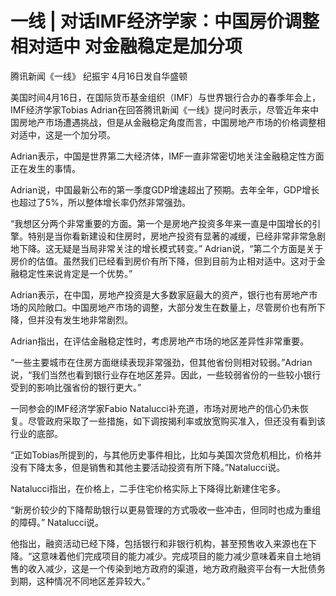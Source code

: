 # 一线 | 对话IMF经济学家：中国房价调整相对适中 对金融稳定是加分项

腾讯新闻《一线》 纪振宇 4月16日发自华盛顿

美国时间4月16日，在国际货币基金组织（IMF）与世界银行合办的春季年会上，IMF经济学家Tobias
Adrian在回答腾讯新闻《一线》提问时表示，尽管近年来中国房地产市场遭遇挑战，但是从金融稳定角度而言，中国房地产市场的价格调整相对适中，这是一个加分项。

Adrian表示，中国是世界第二大经济体，IMF一直非常密切地关注金融稳定性方面正在发生的事情。

Adrian说，中国最新公布的第一季度GDP增速超出了预期。去年全年，GDP增长也超过了5%，所以整体增长率仍然非常强劲。

“我想区分两个非常重要的方面。第一个是房地产投资多年来一直是中国增长的引擎。特别是当你看新建设和住房时，房地产投资有显著的减缓，已经非常非常急剧地下降。这无疑是当局非常关注的增长模式转变。”
Adrian说，“第二个方面是关于房价的估值。虽然我们已经看到房价有所下降，但到目前为止相对适中。这对于金融稳定性来说肯定是一个优势。”

Adrian表示，在中国，房地产投资是大多数家庭最大的资产，银行也有房地产市场的风险敞口。中国房地产市场的调整，大部分发生在数量上，尽管房价也有所下降，但并没有发生地非常剧烈。

Adrian指出，在评估金融稳定性时，考虑房地产市场的地区差异性非常重要。

“一些主要城市在住房方面继续表现非常强劲，但其他省份则相对较弱。”Adrian说，“我们当然也看到银行业存在地区差异。因此，一些较弱省份的一些较小银行受到的影响比强省份的银行更大。”

一同参会的IMF经济学家Fabio
Natalucci补充道，市场对房地产的信心仍未恢复。尽管政府采取了一些措施，如下调按揭利率或放宽购买准入，但还没有看到该行业的底部。

“正如Tobias所提到的，与其他历史事件相比，比如与美国次贷危机相比，价格并没有下降太多，但是销售和其他主要活动投资有所下降。”Natalucci说。

Natalucci指出，在价格上，二手住宅价格实际上下降得比新建住宅多。

“新房价较少的下降帮助银行以更易管理的方式吸收一些冲击，但同时也成为重组的障碍。” Natalucci说。

他指出，融资活动已经下降，包括银行和非银行机构，甚至预售收入来源也在下降。“这意味着他们完成项目的能力减少。完成项目的能力减少意味着来自土地销售的收入减少，这是一个传染到地方政府的渠道，地方政府融资平台有一大批债务到期，这种情况不同地区差异较大。”

